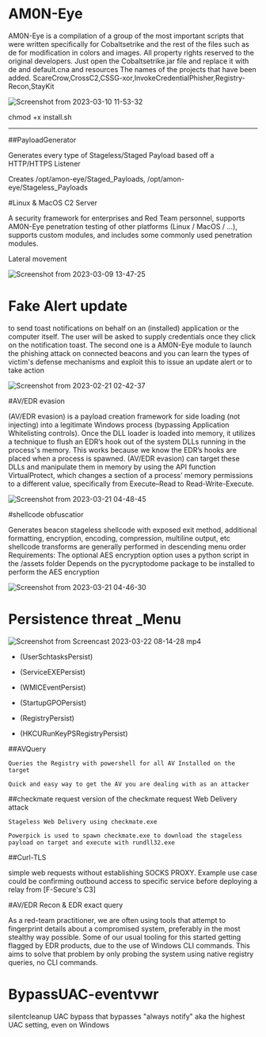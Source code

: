 # AM0N-Eye
AM0N-Eye is a compilation of a group of the most important scripts that were written specifically for Cobaltsetrike and the rest of the files such as de for modification in colors and images. All property rights reserved to the original developers. Just open the Cobaltsetrike.jar file and replace it with de and default.cna and resources The names of the projects that have been added. ScareCrow,CrossC2,CSSG-xor,InvokeCredentialPhisher,Registry-Recon,StayKit


![Screenshot from 2023-03-10 11-53-32](https://user-images.githubusercontent.com/121706460/226493992-1b6194b7-13a3-4ac5-bb3c-d473bbf0dd31.png)

<install>

chmod +x install.sh
__________________________________________________________________________________________________________________________________________________________
##PayloadGenerator

Generates every type of Stageless/Staged Payload based off a HTTP/HTTPS Listener
    
Creates /opt/amon-eye/Staged_Payloads, /opt/amon-eye/Stageless_Payloads
    
#Linux & MacOS C2 Server

A security framework for enterprises and Red Team personnel, supports AM0N-Eye penetration testing of other platforms (Linux / MacOS / ...), supports custom modules, and includes some commonly used penetration modules.

Lateral movement

![Screenshot from 2023-03-09 13-47-25](https://user-images.githubusercontent.com/121706460/226558264-db460f06-92f1-445e-b428-80a13a69f487.png)

	
# Fake Alert update

to send toast notifications on behalf on an (installed) application or the computer itself. The user will be asked to supply credentials once they click on the notification toast. The second one is a AM0N-Eye module to launch the phishing attack on connected beacons and you can learn the types of victim's defense mechanisms and exploit this to issue an update alert or to take action

![Screenshot from 2023-02-21 02-42-37](https://user-images.githubusercontent.com/121706460/226552401-6666bc29-2b9b-4248-9056-faafe28af324.png)


#AV/EDR evasion

(AV/EDR evasion) is a payload creation framework for side loading (not injecting) into a legitimate Windows process (bypassing Application Whitelisting controls). Once the DLL loader is loaded into memory, it utilizes a technique to flush an EDR’s hook out of the system DLLs running in the process's memory. This works because we know the EDR’s hooks are placed when a process is spawned. (AV/EDR evasion) can target these DLLs and manipulate them in memory by using the API function VirtualProtect, which changes a section of a process’ memory permissions to a different value, specifically from Execute–Read to Read-Write-Execute.
	
![Screenshot from 2023-03-21 04-48-45](https://user-images.githubusercontent.com/121706460/226556701-11379ed8-66de-4303-9daf-aca85f78af85.png)
	
#shellcode obfuscatior
 
Generates beacon stageless shellcode with exposed exit method, additional formatting, encryption, encoding, compression, multiline output, etc
shellcode transforms are generally performed in descending menu order
Requirements:
The optional AES encryption option uses a python script in the /assets folder
Depends on the pycryptodome package to be installed to perform the AES encryption

![Screenshot from 2023-03-21 04-46-30](https://user-images.githubusercontent.com/121706460/226556899-c1253b00-8e08-469c-9a46-f1012b1f2795.png)


# Persistence threat _Menu
		
![Screenshot from Screencast 2023-03-22 08-14-28 mp4](https://user-images.githubusercontent.com/121706460/226905003-ff4a8f85-de5a-4ad1-840f-0a3f411db32c.png)
	
* (UserSchtasksPersist)

* (ServiceEXEPersist)

* (WMICEventPersist)

* (StartupGPOPersist)

* (RegistryPersist)

* (HKCURunKeyPSRegistryPersist)

    
##AVQuery

    Queries the Registry with powershell for all AV Installed on the target
    
    Quick and easy way to get the AV you are dealing with as an attacker
    
##checkmate request 
version of the checkmate request Web Delivery attack


    Stageless Web Delivery using checkmate.exe 
    
    Powerpick is used to spawn checkmate.exe to download the stageless payload on target and execute with rundll32.exe


##Curl-TLS  

simple web requests without establishing SOCKS PROXY. Example use case could be confirming outbound access to specific service before deploying a relay from [F-Secure's C3]


#AV/EDR Recon & EDR exact query
 
As a red-team practitioner, we are often using tools that attempt to fingerprint details about a compromised system, preferably in the most stealthy way possible. Some of our usual tooling for this started getting flagged by EDR products, due to the use of Windows CLI commands.
This aims to solve that problem by only probing the system using native registry queries, no CLI commands.


# BypassUAC-eventvwr
 
silentcleanup UAC bypass that bypasses "always notify" aka the highest UAC setting, even on Windows
